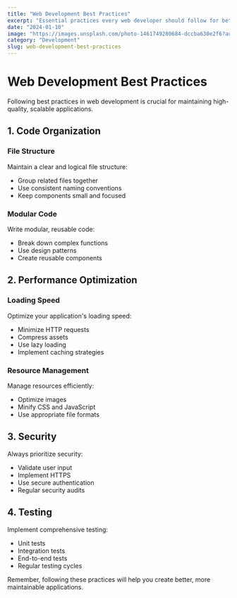 ```yaml
---
title: "Web Development Best Practices"
excerpt: "Essential practices every web developer should follow for better code quality."
date: "2024-01-10"
image: "https://images.unsplash.com/photo-1461749280684-dccba630e2f6?auto=format&fit=crop&q=80&w=800"
category: "Development"
slug: web-development-best-practices
---
```


# Web Development Best Practices

Following best practices in web development is crucial for maintaining high-quality, scalable applications.

## 1. Code Organization

### File Structure
Maintain a clear and logical file structure:
- Group related files together
- Use consistent naming conventions
- Keep components small and focused

### Modular Code
Write modular, reusable code:
- Break down complex functions
- Use design patterns
- Create reusable components

## 2. Performance Optimization

### Loading Speed
Optimize your application's loading speed:
- Minimize HTTP requests
- Compress assets
- Use lazy loading
- Implement caching strategies

### Resource Management
Manage resources efficiently:
- Optimize images
- Minify CSS and JavaScript
- Use appropriate file formats

## 3. Security

Always prioritize security:
- Validate user input
- Implement HTTPS
- Use secure authentication
- Regular security audits

## 4. Testing

Implement comprehensive testing:
- Unit tests
- Integration tests
- End-to-end tests
- Regular testing cycles

Remember, following these practices will help you create better, more maintainable applications.